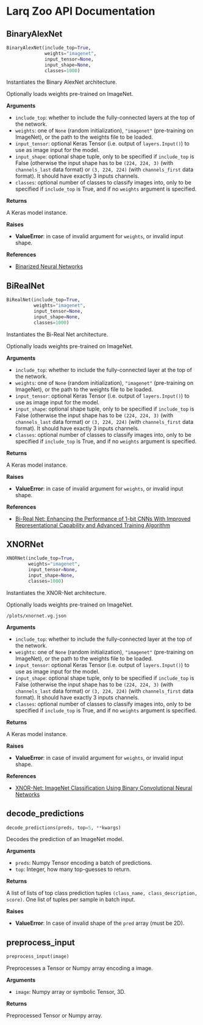 # Larq Zoo API Documentation

## BinaryAlexNet<a class="headerlink code-link" style="float:right;" href="https://github.com/larq/zoo/blob/master/larq_zoo/binarynet.py#L88" title="Source code"></a>

```python
BinaryAlexNet(include_top=True,
              weights="imagenet",
              input_tensor=None,
              input_shape=None,
              classes=1000)
```

Instantiates the Binary AlexNet architecture.

Optionally loads weights pre-trained on ImageNet.

**Arguments**

- `include_top`: whether to include the fully-connected layers at the top of the network.
- `weights`: one of `None` (random initialization), `"imagenet"` (pre-training on
  ImageNet), or the path to the weights file to be loaded.
- `input_tensor`: optional Keras Tensor (i.e. output of `layers.Input()`) to use as
  image input for the model.
- `input_shape`: optional shape tuple, only to be specified if `include_top` is False
  (otherwise the input shape has to be `(224, 224, 3)` (with `channels_last` data
  format) or `(3, 224, 224)` (with `channels_first` data format).
  It should have exactly 3 inputs channels.
- `classes`: optional number of classes to classify images into, only to be specified
  if `include_top` is True, and if no `weights` argument is specified.

**Returns**

A Keras model instance.

**Raises**

- **ValueError**: in case of invalid argument for `weights`, or invalid input shape.

**References**

- [Binarized Neural Networks](https://papers.nips.cc/paper/6573-binarized-neural-networks)

## BiRealNet<a class="headerlink code-link" style="float:right;" href="https://github.com/larq/zoo/blob/master/larq_zoo/birealnet.py#L100" title="Source code"></a>

```python
BiRealNet(include_top=True,
          weights="imagenet",
          input_tensor=None,
          input_shape=None,
          classes=1000)
```

Instantiates the Bi-Real Net architecture.

Optionally loads weights pre-trained on ImageNet.

**Arguments**

- `include_top`: whether to include the fully-connected layer at the top of the network.
- `weights`: one of `None` (random initialization), `"imagenet"` (pre-training on
  ImageNet), or the path to the weights file to be loaded.
- `input_tensor`: optional Keras Tensor (i.e. output of `layers.Input()`) to use as
  image input for the model.
- `input_shape`: optional shape tuple, only to be specified if `include_top` is False
  (otherwise the input shape has to be `(224, 224, 3)` (with `channels_last` data
  format) or `(3, 224, 224)` (with `channels_first` data format).
  It should have exactly 3 inputs channels.
- `classes`: optional number of classes to classify images into, only to be specified
  if `include_top` is True, and if no `weights` argument is specified.

**Returns**

A Keras model instance.

**Raises**

- **ValueError**: in case of invalid argument for `weights`, or invalid input shape.

**References**

- [Bi-Real Net: Enhancing the Performance of 1-bit CNNs With Improved
  Representational Capability and Advanced Training
  Algorithm](https://arxiv.org/abs/1808.00278)

## XNORNet<a class="headerlink code-link" style="float:right;" href="https://github.com/larq/zoo/blob/master/larq_zoo/xnornet.py#L150" title="Source code"></a>

```python
XNORNet(include_top=True,
        weights="imagenet",
        input_tensor=None,
        input_shape=None,
        classes=1000)
```

Instantiates the XNOR-Net architecture.

Optionally loads weights pre-trained on ImageNet.

```plot-altair
/plots/xnornet.vg.json
```

**Arguments**

- `include_top`: whether to include the fully-connected layer at the top of the network.
- `weights`: one of `None` (random initialization), `"imagenet"` (pre-training on
  ImageNet), or the path to the weights file to be loaded.
- `input_tensor`: optional Keras Tensor (i.e. output of `layers.Input()`) to use as
  image input for the model.
- `input_shape`: optional shape tuple, only to be specified if `include_top` is False
  (otherwise the input shape has to be `(224, 224, 3)` (with `channels_last` data
  format) or `(3, 224, 224)` (with `channels_first` data format).
  It should have exactly 3 inputs channels.
- `classes`: optional number of classes to classify images into, only to be specified
  if `include_top` is True, and if no `weights` argument is specified.

**Returns**

A Keras model instance.

**Raises**

- **ValueError**: in case of invalid argument for `weights`, or invalid input shape.

**References**

- [XNOR-Net: ImageNet Classification Using Binary Convolutional Neural Networks](https://arxiv.org/abs/1603.05279)

## decode_predictions<a class="headerlink code-link" style="float:right;" href="https://github.com/keras-team/keras-applications/blob/master/keras_applications/imagenet_utils.py#L198" title="Source code"></a>

```python
decode_predictions(preds, top=5, **kwargs)
```

Decodes the prediction of an ImageNet model.

**Arguments**

- `preds`: Numpy Tensor encoding a batch of predictions.
- `top`: Integer, how many top-guesses to return.

**Returns**

A list of lists of top class prediction tuples `(class_name, class_description, score)`. One list of tuples per sample in batch input.

**Raises**

- **ValueError**: In case of invalid shape of the `pred` array (must be 2D).

## preprocess_input<a class="headerlink code-link" style="float:right;" href="https://github.com/larq/zoo/blob/master/larq_zoo/data.py#L33" title="Source code"></a>

```python
preprocess_input(image)
```

Preprocesses a Tensor or Numpy array encoding a image.

**Arguments**

- `image`: Numpy array or symbolic Tensor, 3D.

**Returns**

Preprocessed Tensor or Numpy array.
